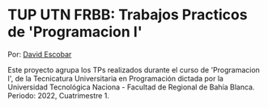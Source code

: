 # TUP UTN FRBB: Trabajos Practicos de 'Programacion I'

Por: [David Escobar](https://www.linkedin.com/in/davidescobar-iq/)

Este proyecto agrupa los TPs realizados durante el curso de 'Programacion I', de la Tecnicatura Universitaria en Programación dictada por la Universidad Tecnológica Naciona - Facultad de Regional de Bahía Blanca. Periodo: 2022, Cuatrimestre 1.
